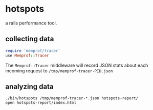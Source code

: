 # hotspots

a rails performance tool.

## collecting data

``` ruby
require 'memprof/tracer'
use Memprof::Tracer
```

The `Memprof::Tracer` middleware will record JSON stats about each
incoming request to `/tmp/memprof-tracer-PID.json`

## analyzing data

```
./bin/hotspots /tmp/memprof-tracer-*.json hotspots-report/
open hotspots-report/index.html
```
